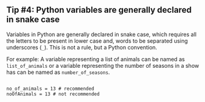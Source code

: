 ##  Tip #4: Python variables are generally declared in snake case
Variables in Python are generally declared in snake case, which requires all the letters to be present in lower case and, words to be separated using underscores (`_`). This is not a rule, but a Python convention.

For example: A variable representing a list of animals can be named as `list_of_animals` or a variable representing the number of seasons in a show has can be named  as `number_of_seasons`.

<Editor lang="python">
<code>
no_of_animals = 13 # recommended
noOfAnimals = 13 # not recommended
</code>
</Editor>